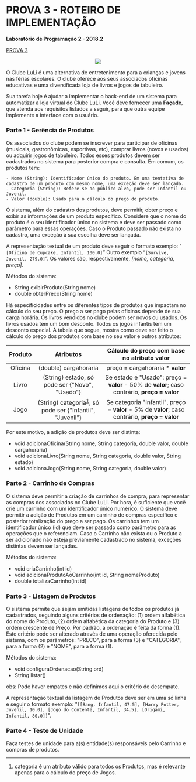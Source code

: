 # PROVA 3 - ROTEIRO DE IMPLEMENTAÇÃO

**Laboratório de Programação 2 - 2018.2**

[PROVA 3](https://docs.google.com/document/d/e/2PACX-1vQSNOjX2hO9e2i5-go3olzeQug1vwOqUaMSuTEgBvQCwuIPmcOMdC5D1qDION4ULXRW6qmSkAek0lLB/pub "PROVA 3")

<p align="center">
    <img src= "https://rest.unifacisa.edu.br/wp-content/uploads/2015/05/imagem-mat%C3%A9ria-Club-ludi.jpg">
</p>

O Clube LuLi é uma alternativa de entretenimento para a crianças e jovens nas férias escolares. O clube oferece aos seus associados oficinas educativas e uma diversificada loja de livros e jogos de tabuleiro.

Sua tarefa hoje é ajudar a implementar o back-end de um sistema para automatizar a loja virtual do Clube LuLi. Você deve fornecer uma **Façade**, que atenda aos requisitos listados a seguir, para que outra equipe implemente a interface com o usuário.

### Parte 1 - Gerência de Produtos

Os associados do clube podem se inscrever para participar de oficinas (musicais, gastronômicas, esportivas, etc), comprar livros (novos e usados) ou adquirir jogos de tabuleiro. Todos esses produtos devem ser cadastrados no sistema para posterior compra e consulta. Em comum, os produtos tem:

    - Nome (String): Identificador único do produto. Em uma tentativa de cadastro de um produto com mesmo nome, uma exceção deve ser lançada.
    - Categoria (String): Refere-se ao público alvo, pode ser Infantil ou Juvenil.
    - Valor (double): Usado para o cálculo do preço do produto.

O sistema, além do cadastro dos produtos, deve permitir, obter preço e exibir as informações de um produto específico. Considere que o nome do produto é o seu identificador único no sistema e deve ser passado como parâmetro para essas operações. Caso o Produto passado não exista no cadastro, uma exceção à sua escolha deve ser lançada.

A representação textual de um produto deve seguir o formato exemplo: "`[Oficina de Cupcake, Infantil, 100.0]`” Outro exemplo “`[Survive, Juvenil, 279.0]`”. Os valores são, respectivamente, _[nome, categoria, preço]_.

Métodos do sistema:
* String exibirProduto(String nome)
* double obterPreco(String nome)

Há especificidades entre os diferentes tipos de produtos que impactam no cálculo do seu preço. O preço a ser pago pelas oficinas depende de sua carga horária. Os livros vendidos no clube podem ser novos ou usados. Os livros usados tem um bom desconto. Todos os jogos infantis tem um desconto especial. A tabela que segue, mostra como deve ser feito o cálculo do preço dos produtos com base no seu valor e outros atributos:  

| Produto |        Atributos      | Cálculo do **preço** com base no atributo **valor** |
| :-----: | :------------------:  | :-------------------------------------------------: |
| Oficina | (double) cargahoraria |           preço = cargahoraria * **valor**          |
| Livro   | (String) estado, só pode ser  {"Novo", "Usado"} | Se estado é "Usado": preço = **valor** - 50% de **valor**; caso contrário, **preço = valor** |
| Jogo    | (String) categoria<sup>[1](#footnote-1)</sup>, só pode ser {"Infantil", "Juvenil"} | Se categoria "Infantil", preço = **valor** - 5% de **valor**; caso contrário, **preço = valor** |

Por este motivo, a adição de produtos deve ser distinta:
* void adicionaOficina(String nome, String categoria, double valor, double cargahoraria)
* void adicionaLivro(String nome, String categoria, double valor, String estado)
* void adicionaJogo(String nome, String categoria, double valor)

### Parte 2 - Carrinho de Compras

O sistema deve permitir a criação de carrinhos de compra, para representar as compras dos associados no Clube LuLi. Por hora, é suficiente que você crie um carrinho com um identificador único numérico. O sistema deve permitir a adição de Produtos em um carrinho de compras específico e posterior totalização do preço a ser pago. Os carrinhos tem um identificador único (id) que deve ser passado como parâmetro para as operações que o referenciam. Caso o Carrinho não exista ou o Produto a ser adicionado não esteja previamente cadastrado no sistema, exceções distintas devem ser lançadas.

Métodos do sistema:
* void criaCarrinho(int id)
* void adicionaProdutoAoCarrinho(int id, String nomeProduto)
* double totalizaCarrinho(int id)

### Parte 3 - Listagem de Produtos

O sistema permite que sejam emitidas listagens de todos os produtos já cadastrados, seguindo alguns critérios de ordenação: (1) ordem alfabética do nome do Produto, (2) ordem alfabética da categoria do Produto e (3) ordem crescente de Preço. Por padrão, a ordenação é feita da forma (1). Este critério pode ser alterado através de uma operação oferecida pelo sistema, com os parâmetros: "PRECO", para a forma (3) e "CATEGORIA", para a forma (2)  e "NOME", para a forma (1).  

Métodos do sistema:

* void configuraOrdenacao(String ord)
* String listar()

obs: Pode haver empates e não definimos aqui o critério de desempate.

A representação textual da listagem de Produtos deve ser em uma só linha e seguir o formato exemplo: "`[[Bang, Infantil, 47.5], [Harry Potter, Juvenil, 10.0], [Jogo do Contente, Infantil, 34.5], [Origami, Infantil, 80.0]]`".

### Parte 4 - Teste de Unidade

Faça testes de unidade para a(s) entidade(s) responsáveis pelo Carrinho e compras de produtos.

___________________________________

1. <a name="footnote-1"></a> categoria é um atributo válido para todos os Produtos, mas é relevante apenas para o cálculo do preço de Jogos.
